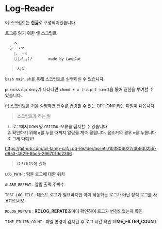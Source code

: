 # Log-Reader

이 스크립트는 **한글**로 구성되어있습니다

로그를 읽기 위한 쉘 스크립트

```
    へ 
 （• ˕ •マ 
    |､  ~ヽ         
    じしf_,)〳       made by LampCat
```
> 시작

`bash main.sh`를 통해 스크립트를 실행하실 수 있습니다.

`permission deny`가 나타나면 `chmod + x [sciprt name]`을 통해 권한을 부여할 수 있습니다.

이 스크립트를 처음 실행하면 변수를 변경할 수 있는 OPTION이라는 파일이 나옵니다.

> 스크립트가 하는 일

1. 로그에서 `DOWN` 및 `CRICTAL` 오류를 탐지할 수 있습니다
2. 확인하기 위해 `q`를 누를 때까지 알람을 계속 울립니다. 음소거의 경우 `m`을 누릅니다
3. 그게 다예요!

https://github.com/oil-lamp-cat/Log-Reader/assets/103806022/4b9d0259-d8a3-4629-8bc5-296701dc2366

> OPTION에 관해

`LOG_PATH` : 읽을 로그에 대한 위치

`ALARM_REEPAT` : 알람 출력 주파수

`TEST_LOG_FILE` : 테스트 로그가 필요하지만 이미 작동하는 로그가 아닌 정적 로그를 사용하십시오

`RDLOG_REPATE` : **RDLOG_REPATE**초마다 확인하여 로그가 변경되었는지 확인

`TIME_FILTER_COUNT` : 파일 변경이 감지된 후 로그 시간 확인 **TIME_FILTER_COUNT**